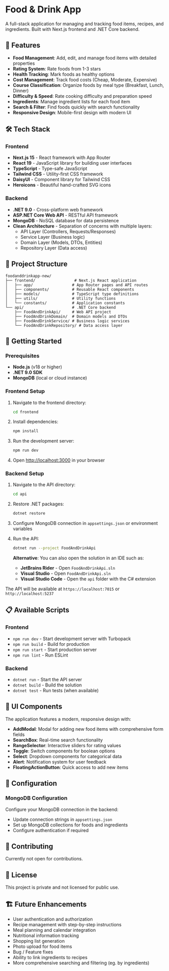 # Food & Drink App

A full-stack application for managing and tracking food items, recipes, and ingredients. Built with Next.js frontend and .NET Core backend.

## 🚀 Features

- **Food Management**: Add, edit, and manage food items with detailed properties
- **Rating System**: Rate foods from 1-3 stars
- **Health Tracking**: Mark foods as healthy options
- **Cost Management**: Track food costs (Cheap, Moderate, Expensive)
- **Course Classification**: Organize foods by meal type (Breakfast, Lunch, Dinner)
- **Difficulty & Speed**: Rate cooking difficulty and preparation speed
- **Ingredients**: Manage ingredient lists for each food item
- **Search & Filter**: Find foods quickly with search functionality
- **Responsive Design**: Mobile-first design with modern UI

## 🛠️ Tech Stack

### Frontend
- **Next.js 15** - React framework with App Router
- **React 19** - JavaScript library for building user interfaces
- **TypeScript** - Type-safe JavaScript
- **Tailwind CSS** - Utility-first CSS framework
- **DaisyUI** - Component library for Tailwind CSS
- **Heroicons** - Beautiful hand-crafted SVG icons

### Backend
- **.NET 9.0** - Cross-platform web framework
- **ASP.NET Core Web API** - RESTful API framework
- **MongoDB** - NoSQL database for data persistence
- **Clean Architecture** - Separation of concerns with multiple layers:
  - API Layer (Controllers, Requests/Responses)
  - Service Layer (Business logic)
  - Domain Layer (Models, DTOs, Entities)
  - Repository Layer (Data access)

## 📁 Project Structure

```
foodanddrinkapp-new/
├── frontend/                 # Next.js React application
│   ├── app/                 # App Router pages and API routes
│   ├── components/          # Reusable React components
│   ├── models/              # TypeScript type definitions
│   ├── utils/               # Utility functions
│   └── constants/           # Application constants
└── api/                     # .NET Core backend
    ├── FoodAndDrinkApi/     # Web API project
    ├── FoodAndDrinkDomain/  # Domain models and DTOs
    ├── FoodAndDrinkService/ # Business logic services
    └── FoodAndDrinkRepository/ # Data access layer
```

## 🚦 Getting Started

### Prerequisites

- **Node.js** (v18 or higher)
- **.NET 9.0 SDK**
- **MongoDB** (local or cloud instance)

### Frontend Setup

1. Navigate to the frontend directory:
   ```bash
   cd frontend
   ```

2. Install dependencies:
   ```bash
   npm install
   ```

3. Run the development server:
   ```bash
   npm run dev
   ```

4. Open [http://localhost:3000](http://localhost:3000) in your browser

### Backend Setup

1. Navigate to the API directory:
   ```bash
   cd api
   ```

2. Restore .NET packages:
   ```bash
   dotnet restore
   ```

3. Configure MongoDB connection in `appsettings.json` or environment variables

4. Run the API:
   ```bash
   dotnet run --project FoodAndDrinkApi
   ```

   **Alternative**: You can also open the solution in an IDE such as:
   - **JetBrains Rider** - Open `FoodAndDrinkApi.sln`
   - **Visual Studio** - Open `FoodAndDrinkApi.sln`
   - **Visual Studio Code** - Open the `api` folder with the C# extension

The API will be available at `https://localhost:7015` or `http://localhost:5237`

## 📋 Available Scripts

### Frontend
- `npm run dev` - Start development server with Turbopack
- `npm run build` - Build for production
- `npm run start` - Start production server
- `npm run lint` - Run ESLint

### Backend
- `dotnet run` - Start the API server
- `dotnet build` - Build the solution
- `dotnet test` - Run tests (when available)

## 🎨 UI Components

The application features a modern, responsive design with:

- **AddModal**: Modal for adding new food items with comprehensive form fields
- **SearchBox**: Real-time search functionality
- **RangeSelector**: Interactive sliders for rating values
- **Toggle**: Switch components for boolean options
- **Select**: Dropdown components for categorical data
- **Alert**: Notification system for user feedback
- **FloatingActionButton**: Quick access to add new items

## 🔧 Configuration

### MongoDB Configuration
Configure your MongoDB connection in the backend:
- Update connection strings in `appsettings.json`
- Set up MongoDB collections for foods and ingredients
- Configure authentication if required

## 🤝 Contributing

Currently not open for contributions.

## 📝 License

This project is private and not licensed for public use.

## 🏗️ Future Enhancements

- User authentication and authorization
- Recipe management with step-by-step instructions
- Meal planning and calendar integration
- Nutritional information tracking
- Shopping list generation
- Photo upload for food items
- Bug / Feature fixes
- Ability to link ingredients to recipes
- More comprehensive searching and filtering (eg. by ingredients)
